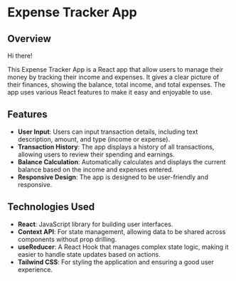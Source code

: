 # Expense Tracker App

## Overview
Hi there!

This Expense Tracker App is a React app that allow users to manage their money by tracking their income and expenses. It gives a clear picture of their finances, showing the balance, total income, and total expenses. The app uses various React features to make it easy and enjoyable to use.

## Features
- **User Input**: Users can input transaction details, including text description, amount, and type (income or expense).
- **Transaction History**: The app displays a history of all transactions, allowing users to review their spending and earnings.
- **Balance Calculation**: Automatically calculates and displays the current balance based on the income and expenses entered.
- **Responsive Design**: The app is designed to be user-friendly and responsive.

## Technologies Used
- **React**: JavaScript library for building user interfaces.
- **Context API**: For state management, allowing data to be shared across components without prop drilling.
- **useReducer**: A React Hook that manages complex state logic, making it easier to handle state updates based on actions.
- **Tailwind CSS**: For styling the application and ensuring a good user experience.

 